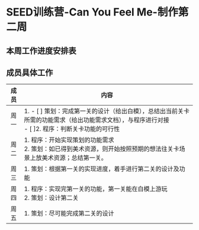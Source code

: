 # SEED训练营-Can You Feel Me-制作第二周
## 本周工作进度安排表



## 成员具体工作
成员|内容
:----:|---
周一|1. - [ ] 策划：完成第一关的设计（给出白模），总结出当前关卡所需的功能需求（给出功能需求文档），与程序进行对接<br /> - [ ]2. 程序：判断关卡功能的可行性
周二|1. 程序：开始实现策划的功能需求<br /> 2. 策划：如已得到美术资源，则开始按照预期的想法往关卡场景上放美术资源；总结第一关。
周三|1. 策划：根据第一关的实现进度，着手进行第二关的设计及功能
周四|1. 程序：实现完第一关的功能，第一关能在白模上游玩<br /> 2. 策划：设计第二关                                          
周五|1. 策划：尽可能完成第二关的设计

##

